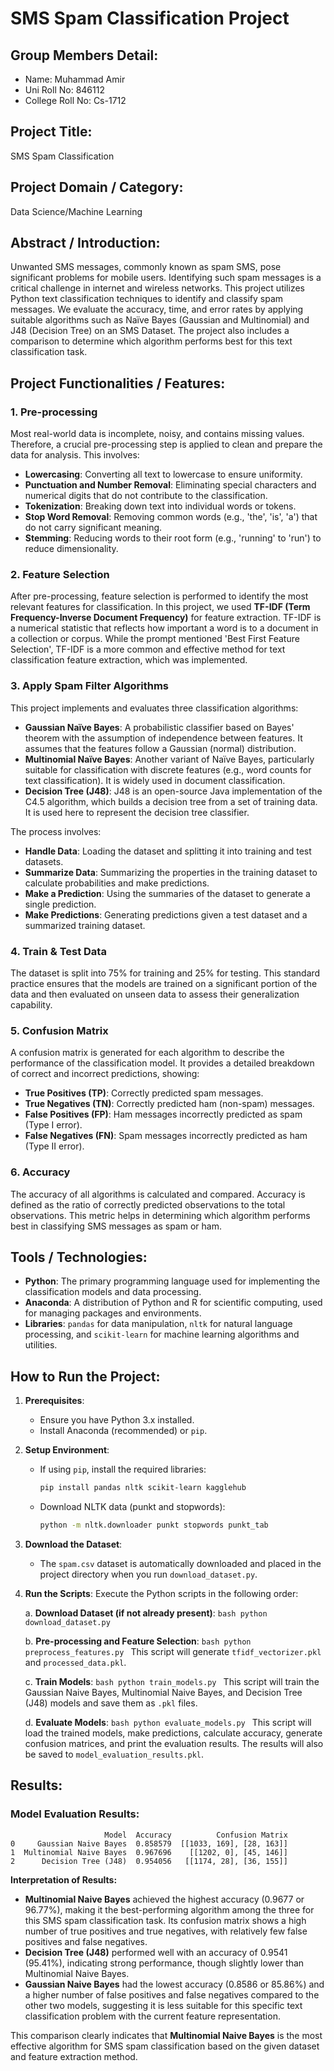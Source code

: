 # SMS Spam Classification Project

## Group Members Detail:
- Name: Muhammad Amir
- Uni Roll No: 846112
- College Roll No: Cs-1712

## Project Title:
SMS Spam Classification

## Project Domain / Category:
Data Science/Machine Learning

## Abstract / Introduction:
Unwanted SMS messages, commonly known as spam SMS, pose significant problems for mobile users. Identifying such spam messages is a critical challenge in internet and wireless networks. This project utilizes Python text classification techniques to identify and classify spam messages. We evaluate the accuracy, time, and error rates by applying suitable algorithms such as Naïve Bayes (Gaussian and Multinomial) and J48 (Decision Tree) on an SMS Dataset. The project also includes a comparison to determine which algorithm performs best for this text classification task.

## Project Functionalities / Features:

### 1. Pre-processing
Most real-world data is incomplete, noisy, and contains missing values. Therefore, a crucial pre-processing step is applied to clean and prepare the data for analysis. This involves:
- **Lowercasing**: Converting all text to lowercase to ensure uniformity.
- **Punctuation and Number Removal**: Eliminating special characters and numerical digits that do not contribute to the classification.
- **Tokenization**: Breaking down text into individual words or tokens.
- **Stop Word Removal**: Removing common words (e.g., 'the', 'is', 'a') that do not carry significant meaning.
- **Stemming**: Reducing words to their root form (e.g., 'running' to 'run') to reduce dimensionality.

### 2. Feature Selection
After pre-processing, feature selection is performed to identify the most relevant features for classification. In this project, we used **TF-IDF (Term Frequency-Inverse Document Frequency)** for feature extraction. TF-IDF is a numerical statistic that reflects how important a word is to a document in a collection or corpus. While the prompt mentioned 'Best First Feature Selection', TF-IDF is a more common and effective method for text classification feature extraction, which was implemented.

### 3. Apply Spam Filter Algorithms
This project implements and evaluates three classification algorithms:
- **Gaussian Naïve Bayes**: A probabilistic classifier based on Bayes' theorem with the assumption of independence between features. It assumes that the features follow a Gaussian (normal) distribution.
- **Multinomial Naïve Bayes**: Another variant of Naïve Bayes, particularly suitable for classification with discrete features (e.g., word counts for text classification). It is widely used in document classification.
- **Decision Tree (J48)**: J48 is an open-source Java implementation of the C4.5 algorithm, which builds a decision tree from a set of training data. It is used here to represent the decision tree classifier.

The process involves:
- **Handle Data**: Loading the dataset and splitting it into training and test datasets.
- **Summarize Data**: Summarizing the properties in the training dataset to calculate probabilities and make predictions.
- **Make a Prediction**: Using the summaries of the dataset to generate a single prediction.
- **Make Predictions**: Generating predictions given a test dataset and a summarized training dataset.

### 4. Train & Test Data
The dataset is split into 75% for training and 25% for testing. This standard practice ensures that the models are trained on a significant portion of the data and then evaluated on unseen data to assess their generalization capability.

### 5. Confusion Matrix
A confusion matrix is generated for each algorithm to describe the performance of the classification model. It provides a detailed breakdown of correct and incorrect predictions, showing:
- **True Positives (TP)**: Correctly predicted spam messages.
- **True Negatives (TN)**: Correctly predicted ham (non-spam) messages.
- **False Positives (FP)**: Ham messages incorrectly predicted as spam (Type I error).
- **False Negatives (FN)**: Spam messages incorrectly predicted as ham (Type II error).

### 6. Accuracy
The accuracy of all algorithms is calculated and compared. Accuracy is defined as the ratio of correctly predicted observations to the total observations. This metric helps in determining which algorithm performs best in classifying SMS messages as spam or ham.

## Tools / Technologies:
- **Python**: The primary programming language used for implementing the classification models and data processing.
- **Anaconda**: A distribution of Python and R for scientific computing, used for managing packages and environments.
- **Libraries**: `pandas` for data manipulation, `nltk` for natural language processing, and `scikit-learn` for machine learning algorithms and utilities.

## How to Run the Project:

1.  **Prerequisites**:
    - Ensure you have Python 3.x installed.
    - Install Anaconda (recommended) or `pip`.

2.  **Setup Environment**:
    - If using `pip`, install the required libraries:
      ```bash
      pip install pandas nltk scikit-learn kagglehub
      ```
    - Download NLTK data (punkt and stopwords):
      ```bash
      python -m nltk.downloader punkt stopwords punkt_tab
      ```

3.  **Download the Dataset**:
    - The `spam.csv` dataset is automatically downloaded and placed in the project directory when you run `download_dataset.py`.

4.  **Run the Scripts**:
    Execute the Python scripts in the following order:

    a.  **Download Dataset (if not already present)**:
        ```bash
        python download_dataset.py
        ```

    b.  **Pre-processing and Feature Selection**:
        ```bash
        python preprocess_features.py
        ```
        This script will generate `tfidf_vectorizer.pkl` and `processed_data.pkl`.

    c.  **Train Models**:
        ```bash
        python train_models.py
        ```
        This script will train the Gaussian Naive Bayes, Multinomial Naive Bayes, and Decision Tree (J48) models and save them as `.pkl` files.

    d.  **Evaluate Models**:
        ```bash
        python evaluate_models.py
        ```
        This script will load the trained models, make predictions, calculate accuracy, generate confusion matrices, and print the evaluation results. The results will also be saved to `model_evaluation_results.pkl`.

## Results:

### Model Evaluation Results:
```
                     Model  Accuracy          Confusion Matrix
0     Gaussian Naive Bayes  0.858579  [[1033, 169], [28, 163]]
1  Multinomial Naive Bayes  0.967696    [[1202, 0], [45, 146]]
2      Decision Tree (J48)  0.954056   [[1174, 28], [36, 155]]
```

**Interpretation of Results:**

-   **Multinomial Naive Bayes** achieved the highest accuracy (0.9677 or 96.77%), making it the best-performing algorithm among the three for this SMS spam classification task. Its confusion matrix shows a high number of true positives and true negatives, with relatively few false positives and false negatives.
-   **Decision Tree (J48)** performed well with an accuracy of 0.9541 (95.41%), indicating strong performance, though slightly lower than Multinomial Naive Bayes.
-   **Gaussian Naive Bayes** had the lowest accuracy (0.8586 or 85.86%) and a higher number of false positives and false negatives compared to the other two models, suggesting it is less suitable for this specific text classification problem with the current feature representation.

This comparison clearly indicates that **Multinomial Naive Bayes** is the most effective algorithm for SMS spam classification based on the given dataset and feature extraction method.


